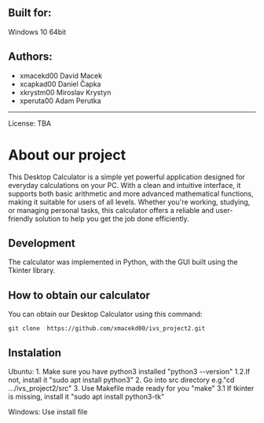 Built for:
-----------

Windows 10 64bit

Authors:
-----------

- xmacekd00 David Macek
- xcapkad00 Daniel Čapka
- xkrystm00 Miroslav Krystyn
- xperuta00 Adam Perutka

-----------
License:
TBA

# About our project
This Desktop Calculator is a simple yet powerful application designed for everyday calculations on your PC. With a clean and intuitive interface, it supports both basic arithmetic and more advanced mathematical functions, making it suitable for users of all levels. Whether you're working, studying, or managing personal tasks, this calculator offers a reliable and user-friendly solution to help you get the job done efficiently.

## Development
The calculator was implemented in Python, with the GUI built using the Tkinter library. 

## How to obtain our calculator
You can obtain our Desktop Calculator using this command:

`git clone  https://github.com/xmacekd00/ivs_project2.git`

## Instalation

Ubuntu: 1. Make sure you have python3 installed
            "python3 --version"
        1.2.If not, install it
            "sudo apt install python3"
        2. Go into src directory 
            e.g."cd .../ivs_project2/src"
        3. Use Makefile made ready for you
            "make"
        3.1 If tkinter is missing, install it 
            "sudo apt install python3-tk"

Windows: Use install file

